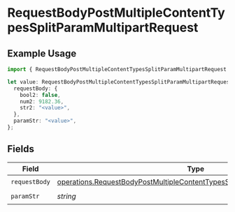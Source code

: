 # RequestBodyPostMultipleContentTypesSplitParamMultipartRequest

## Example Usage

```typescript
import { RequestBodyPostMultipleContentTypesSplitParamMultipartRequest } from "openapi/sdk/models/operations";

let value: RequestBodyPostMultipleContentTypesSplitParamMultipartRequest = {
  requestBody: {
    bool2: false,
    num2: 9182.36,
    str2: "<value>",
  },
  paramStr: "<value>",
};
```

## Fields

| Field                                                                                                                                                                               | Type                                                                                                                                                                                | Required                                                                                                                                                                            | Description                                                                                                                                                                         |
| ----------------------------------------------------------------------------------------------------------------------------------------------------------------------------------- | ----------------------------------------------------------------------------------------------------------------------------------------------------------------------------------- | ----------------------------------------------------------------------------------------------------------------------------------------------------------------------------------- | ----------------------------------------------------------------------------------------------------------------------------------------------------------------------------------- |
| `requestBody`                                                                                                                                                                       | [operations.RequestBodyPostMultipleContentTypesSplitParamMultipartRequestBody](../../../sdk/models/operations/requestbodypostmultiplecontenttypessplitparammultipartrequestbody.md) | :heavy_check_mark:                                                                                                                                                                  | N/A                                                                                                                                                                                 |
| `paramStr`                                                                                                                                                                          | *string*                                                                                                                                                                            | :heavy_check_mark:                                                                                                                                                                  | N/A                                                                                                                                                                                 |